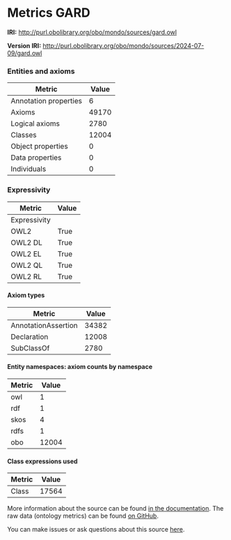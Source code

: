 # Metrics GARD

**IRI:** http://purl.obolibrary.org/obo/mondo/sources/gard.owl

**Version IRI:** http://purl.obolibrary.org/obo/mondo/sources/2024-07-09/gard.owl

### Entities and axioms

| Metric | Value |
| ------ | ----- |
| Annotation properties | 6 |
| Axioms | 49170 |
| Logical axioms | 2780 |
| Classes | 12004 |
| Object properties | 0 |
| Data properties | 0 |
| Individuals | 0 |


### Expressivity

| Metric | Value |
| ------ | ----- |
| Expressivity |  |
| OWL2 | True |
| OWL2 DL | True |
| OWL2 EL | True |
| OWL2 QL | True |
| OWL2 RL | True |

#### Axiom types

| Metric | Value |
| ------ | ----- |
| AnnotationAssertion | 34382 |
| Declaration | 12008 |
| SubClassOf | 2780 |


#### Entity namespaces: axiom counts by namespace

| Metric | Value |
| ------ | ----- |
| owl | 1 |
| rdf | 1 |
| skos | 4 |
| rdfs | 1 |
| obo | 12004 |


#### Class expressions used

| Metric | Value |
| ------ | ----- |
| Class | 17564 |


More information about the source can be found [in the documentation](../sources.md). The raw data (ontology metrics) can be found [on GitHub](https://github.com/monarch-initiative/mondo-ingest/tree/main/src/ontology/metadata).

You can make issues or ask questions about this source [here](https://github.com/monarch-initiative/mondo-ingest/issues).

